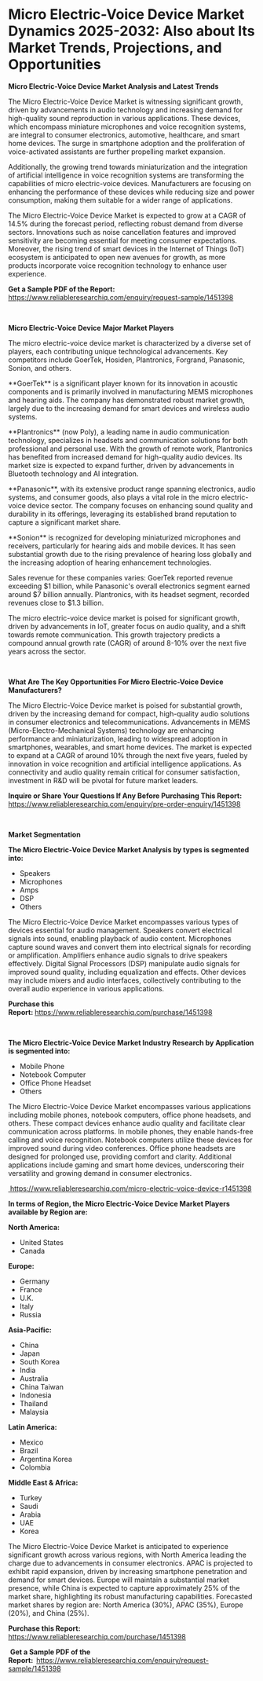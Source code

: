 <p><h1>Micro Electric-Voice Device Market Dynamics 2025-2032: Also about Its Market Trends, Projections, and Opportunities</h1></p><p><strong>Micro Electric-Voice Device Market Analysis and Latest Trends</strong></p>
<p><p>The Micro Electric-Voice Device Market is witnessing significant growth, driven by advancements in audio technology and increasing demand for high-quality sound reproduction in various applications. These devices, which encompass miniature microphones and voice recognition systems, are integral to consumer electronics, automotive, healthcare, and smart home devices. The surge in smartphone adoption and the proliferation of voice-activated assistants are further propelling market expansion.</p><p>Additionally, the growing trend towards miniaturization and the integration of artificial intelligence in voice recognition systems are transforming the capabilities of micro electric-voice devices. Manufacturers are focusing on enhancing the performance of these devices while reducing size and power consumption, making them suitable for a wider range of applications.</p><p>The Micro Electric-Voice Device Market is expected to grow at a CAGR of 14.5% during the forecast period, reflecting robust demand from diverse sectors. Innovations such as noise cancellation features and improved sensitivity are becoming essential for meeting consumer expectations. Moreover, the rising trend of smart devices in the Internet of Things (IoT) ecosystem is anticipated to open new avenues for growth, as more products incorporate voice recognition technology to enhance user experience.</p></p>
<p><strong>Get a Sample PDF of the Report:&nbsp;</strong> <a href="https://www.reliableresearchiq.com/enquiry/request-sample/1451398?utm_campaign=1170&utm_medium=2&utm_source=Github&utm_content=ia&utm_term=15042025&utm_id=micro-electric-voice-device">https://www.reliableresearchiq.com/enquiry/request-sample/1451398</a></p>
<p>&nbsp;</p>
<p><strong>Micro Electric-Voice Device Major Market Players</strong></p>
<p><p>The micro electric-voice device market is characterized by a diverse set of players, each contributing unique technological advancements. Key competitors include GoerTek, Hosiden, Plantronics, Forgrand, Panasonic, Sonion, and others.</p><p>**GoerTek** is a significant player known for its innovation in acoustic components and is primarily involved in manufacturing MEMS microphones and hearing aids. The company has demonstrated robust market growth, largely due to the increasing demand for smart devices and wireless audio systems.</p><p>**Plantronics** (now Poly), a leading name in audio communication technology, specializes in headsets and communication solutions for both professional and personal use. With the growth of remote work, Plantronics has benefited from increased demand for high-quality audio devices. Its market size is expected to expand further, driven by advancements in Bluetooth technology and AI integration.</p><p>**Panasonic**, with its extensive product range spanning electronics, audio systems, and consumer goods, also plays a vital role in the micro electric-voice device sector. The company focuses on enhancing sound quality and durability in its offerings, leveraging its established brand reputation to capture a significant market share.</p><p>**Sonion** is recognized for developing miniaturized microphones and receivers, particularly for hearing aids and mobile devices. It has seen substantial growth due to the rising prevalence of hearing loss globally and the increasing adoption of hearing enhancement technologies.</p><p>Sales revenue for these companies varies: GoerTek reported revenue exceeding $1 billion, while Panasonic's overall electronics segment earned around $7 billion annually. Plantronics, with its headset segment, recorded revenues close to $1.3 billion. </p><p>The micro electric-voice device market is poised for significant growth, driven by advancements in IoT, greater focus on audio quality, and a shift towards remote communication. This growth trajectory predicts a compound annual growth rate (CAGR) of around 8-10% over the next five years across the sector.</p></p>
<p>&nbsp;</p>
<p><strong>What Are The Key Opportunities For Micro Electric-Voice Device Manufacturers?</strong></p>
<p><p>The Micro Electric-Voice Device market is poised for substantial growth, driven by the increasing demand for compact, high-quality audio solutions in consumer electronics and telecommunications. Advancements in MEMS (Micro-Electro-Mechanical Systems) technology are enhancing performance and miniaturization, leading to widespread adoption in smartphones, wearables, and smart home devices. The market is expected to expand at a CAGR of around 10% through the next five years, fueled by innovation in voice recognition and artificial intelligence applications. As connectivity and audio quality remain critical for consumer satisfaction, investment in R&D will be pivotal for future market leaders.</p></p>
<p><strong>Inquire or Share Your Questions If Any Before Purchasing This Report:</strong> <a href="https://www.reliableresearchiq.com/enquiry/pre-order-enquiry/1451398?utm_campaign=1170&utm_medium=2&utm_source=Github&utm_content=ia&utm_term=15042025&utm_id=micro-electric-voice-device">https://www.reliableresearchiq.com/enquiry/pre-order-enquiry/1451398</a></p>
<p>&nbsp;</p>
<p><strong>Market Segmentation</strong></p>
<p><strong>The Micro Electric-Voice Device Market Analysis by types is segmented into:</strong></p>
<p><ul><li>Speakers</li><li>Microphones</li><li>Amps</li><li>DSP</li><li>Others</li></ul></p>
<p><p>The Micro Electric-Voice Device Market encompasses various types of devices essential for audio management. Speakers convert electrical signals into sound, enabling playback of audio content. Microphones capture sound waves and convert them into electrical signals for recording or amplification. Amplifiers enhance audio signals to drive speakers effectively. Digital Signal Processors (DSP) manipulate audio signals for improved sound quality, including equalization and effects. Other devices may include mixers and audio interfaces, collectively contributing to the overall audio experience in various applications.</p></p>
<p><strong>Purchase this Report:&nbsp;</strong><a href="https://www.reliableresearchiq.com/purchase/1451398?utm_campaign=1170&utm_medium=2&utm_source=Github&utm_content=ia&utm_term=15042025&utm_id=micro-electric-voice-device">https://www.reliableresearchiq.com/purchase/1451398</a></p>
<p>&nbsp;</p>
<p><strong>The Micro Electric-Voice Device Market Industry Research by Application is segmented into:</strong></p>
<p><ul><li>Mobile Phone</li><li>Notebook Computer</li><li>Office Phone Headset</li><li>Others</li></ul></p>
<p><p>The Micro Electric-Voice Device Market encompasses various applications including mobile phones, notebook computers, office phone headsets, and others. These compact devices enhance audio quality and facilitate clear communication across platforms. In mobile phones, they enable hands-free calling and voice recognition. Notebook computers utilize these devices for improved sound during video conferences. Office phone headsets are designed for prolonged use, providing comfort and clarity. Additional applications include gaming and smart home devices, underscoring their versatility and growing demand in consumer electronics.</p></p>
<p><a href="https://www.reliableresearchiq.com/micro-electric-voice-device-r1451398?utm_campaign=1170&utm_medium=2&utm_source=Github&utm_content=ia&utm_term=15042025&utm_id=micro-electric-voice-device">&nbsp;https://www.reliableresearchiq.com/micro-electric-voice-device-r1451398</a></p>
<p><strong>In terms of Region, the Micro Electric-Voice Device Market Players available by Region are:</strong></p>
<p>
    <p> <strong> North America: </strong>
        <ul>
            <li>United States</li>
            <li>Canada</li>
        </ul>
        </p> 
    <p> <strong> Europe: </strong>
        <ul>
            <li>Germany</li>
            <li>France</li>
            <li>U.K.</li>
            <li>Italy</li>
            <li>Russia</li>
        </ul>
        </p> 
    <p> <strong> Asia-Pacific: </strong>
        <ul>
            <li>China</li>
            <li>Japan</li>
            <li>South Korea</li>
            <li>India</li>
            <li>Australia</li>
            <li>China Taiwan</li>
            <li>Indonesia</li>
            <li>Thailand</li>
            <li>Malaysia</li>
        </ul>
        </p> 
    <p> <strong> Latin America: </strong>
        <ul>
            <li>Mexico</li>
            <li>Brazil</li>
            <li>Argentina Korea</li>
            <li>Colombia</li>
        </ul>
        </p> 
    <p> <strong> Middle East & Africa: </strong>
        <ul>
            <li>Turkey</li>
            <li>Saudi</li>
            <li>Arabia</li>
            <li>UAE</li>
            <li>Korea</li>
        </ul>
    </p>
    </p>
<p><p>The Micro Electric-Voice Device Market is anticipated to experience significant growth across various regions, with North America leading the charge due to advancements in consumer electronics. APAC is projected to exhibit rapid expansion, driven by increasing smartphone penetration and demand for smart devices. Europe will maintain a substantial market presence, while China is expected to capture approximately 25% of the market share, highlighting its robust manufacturing capabilities. Forecasted market shares by region are: North America (30%), APAC (35%), Europe (20%), and China (25%).</p></p>
<p><strong>Purchase this Report: </strong><a href="https://www.reliableresearchiq.com/purchase/1451398?utm_campaign=1170&utm_medium=2&utm_source=Github&utm_content=ia&utm_term=15042025&utm_id=micro-electric-voice-device">https://www.reliableresearchiq.com/purchase/1451398</a></p>
<p>&nbsp;<strong>Get a Sample PDF of the Report:&nbsp;&nbsp;</strong><a href="https://www.reliableresearchiq.com/enquiry/request-sample/1451398?utm_campaign=1170&utm_medium=2&utm_source=Github&utm_content=ia&utm_term=15042025&utm_id=micro-electric-voice-device">https://www.reliableresearchiq.com/enquiry/request-sample/1451398</a></p>
<p><strong></strong></p>
<p><p></p><p></p><p></p></p>
